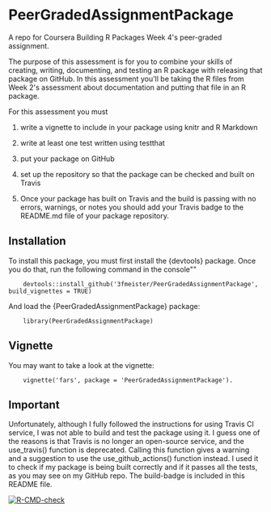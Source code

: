 # PeerGradedAssignmentPackage

A repo for Coursera Building R Packages Week 4's peer-graded assignment.

The purpose of this assessment is for you to combine your skills of creating, writing, documenting, and testing an R package with releasing that package on GitHub. In this assessment you'll be taking the R files from Week 2's assessment about documentation and putting that file in an R package. 

For this assessment you must

1. write a vignette to include in your package using knitr and R Markdown

2. write at least one test written using testthat

3. put your package on GitHub

4. set up the repository so that the package can be checked and built on Travis

5. Once your package has built on Travis and the build is passing with no errors, warnings, or notes you should add your Travis badge to the README.md file of your package repository.


## Installation

To install this package, you must first install the {devtools} package. Once you do that, run the following command in the console""

        devtools::install_github('3fmeister/PeerGradedAssignmentPackage', build_vignettes = TRUE)

And load the {PeerGradedAssignmentPackage} package:

        library(PeerGradedAssignmentPackage)



## Vignette

You may want to take a look at the vignette: 

        vignette('fars', package = 'PeerGradedAssignmentPackage').


## Important

Unfortunately, although I fully followed the instructions for using Travis CI service, I was not able to build and test the package using it. I guess one of the reasons is that Travis is no longer an open-source service, and the use_travis() function is deprecated. Calling this function gives a warning and a suggestion to use the use_github_actions() function instead. I used it to check if my package is being built correctly and if it passes all the tests, as you may see on my GitHub repo. The build-badge is included in this README file. 

<!-- badges: start -->
  [![R-CMD-check](https://github.com/3fmeister/PeerGradedAssignementPackage/workflows/R-CMD-check/badge.svg)](https://github.com/3fmeister/PeerGradedAssignementPackage/actions)
  <!-- badges: end -->
